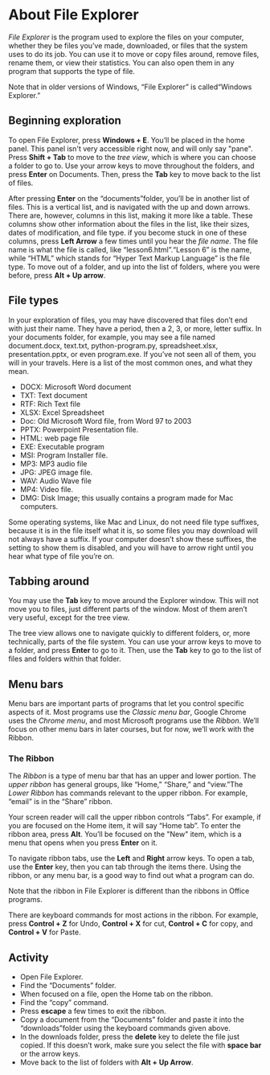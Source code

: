 # About File Explorer

*File Explorer* is the program used to explore the files on your computer, whether they be files you’ve made, downloaded, or files that the system uses to do its job. You can use it to move or copy files around, remove files, rename them, or view their statistics. You can also open them in any program that supports the type of file.

<aside>
Note that in older versions of Windows, “File Explorer” is called“Windows Explorer.”
</aside>

## Beginning exploration

To open File Explorer, press **Windows + E**. You’ll be placed in the home panel. This panel isn't very accessible right now, and will only say "pane". Press **Shift + Tab** to move to the *tree view*, which is where you can choose a folder to go to. Use your arrow keys to move throughout the folders, and press **Enter** on Documents. Then, press the **Tab** key to move back to the list of files.

After pressing **Enter** on the “documents”folder, you’ll be in another list of files. This is a vertical list, and is navigated with the up and down arrows. There are, however, columns in this list, making it more like a table. These columns show other information about the files in the list, like their sizes, dates of modification, and file type. if you become stuck in one of these columns, press **Left Arrow** a few times until you hear the *file name*. The file name is what the file is called, like “lesson6.html”.“Lesson 6” is the name, while “HTML” which stands for “Hyper Text Markup Language” is the file type. To move out of a folder, and up into the list of folders, where you were before, press **Alt + Up arrow**.

## File types

In your exploration of files, you may have discovered that files don’t end with just their name. They have a period, then a 2, 3, or more, letter suffix. In your documents folder, for example, you may see a file named document.docx, text.txt, python-program.py, spreadsheet.xlsx, presentation.pptx, or even program.exe. If you’ve not seen all of them, you will in your travels. Here is a list of the most common ones, and what they mean.

- DOCX: Microsoft Word document
- TXT: Text document
- RTF: Rich Text file
- XLSX: Excel Spreadsheet
- Doc: Old Microsoft Word file, from Word 97 to 2003
- PPTX: Powerpoint Presentation file.
- HTML: web page file
- EXE: Executable program
- MSI: Program Installer file.
- MP3: MP3 audio file
- JPG: JPEG image file.
- WAV: Audio Wave file
- MP4: Video file.
- DMG: Disk Image; this usually contains a program made for Mac computers.

Some operating systems, like Mac and Linux, do not need file type suffixes, because it is in the file itself what it is, so some files you may download will not always have a suffix. If your computer doesn’t show these suffixes, the setting to show them is disabled, and you will have to arrow right until you hear what type of file you’re on.

## Tabbing around

You may use the **Tab** key to move around the Explorer window. This will not move you to files, just different parts of the window. Most of them aren’t very useful, except for the tree view.

The tree view allows one to navigate quickly to different folders, or, more technically, parts of the file system. You can use your arrow keys to move to a folder, and press **Enter** to go to it. Then, use the **Tab** key to go to the list of files and folders within that folder.

## Menu bars

Menu bars are important parts of programs that let you control specific aspects of it. Most programs use the *Classic menu bar*, Google Chrome uses the *Chrome menu*, and most Microsoft programs use the *Ribbon*. We’ll focus on other menu bars in later courses, but for now, we’ll work with the Ribbon.

### The Ribbon

The *Ribbon* is a type of menu bar that has an upper and lower portion. The *upper ribbon* has general groups, like “Home,” “Share,” and “view.”The *Lower Ribbon* has commands relevant to the upper ribbon. For example, “email” is in the “Share” ribbon.

Your screen reader will call the upper ribbon controls “Tabs”. For example, if you are focused on the Home item, it will say “Home tab”. To enter the ribbon area, press **Alt**. You’ll be focused on the "New" item, which is a menu that opens when you press **Enter** on it.

To navigate ribbon tabs, use the **Left** and **Right** arrow keys. To open a tab, use the **Enter** key, then you can tab through the items there. Using the ribbon, or any menu bar, is a good way to find out what a program can do.

<aside markdown="1">

Note that the ribbon in File Explorer is different than the ribbons in Office programs.

</aside>

There are keyboard commands for most actions in the ribbon. For example, press **Control + Z** for Undo, **Control + X** for cut, **Control + C** for copy, and **Control + V** for Paste.

## Activity

- Open File Explorer.
- Find the “Documents” folder.
- When focused on a file, open the Home tab on the ribbon.
- Find the “copy” command.
- Press **escape** a few times to exit the ribbon.
- Copy a document from the “Documents” folder and paste it into the “downloads”folder using the keyboard commands given above.
- In the downloads folder, press the **delete** key to delete the file just copied. If this doesn’t work, make sure you select the file with **space bar** or the arrow keys.
- Move back to the list of folders with **Alt + Up Arrow**.
